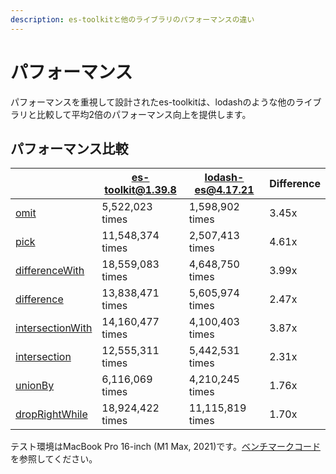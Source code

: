 ```yaml
---
description: es-toolkitと他のライブラリのパフォーマンスの違い
---
```


# パフォーマンス

パフォーマンスを重視して設計されたes-toolkitは、lodashのような他のライブラリと比較して平均2倍のパフォーマンス向上を提供します。

## パフォーマンス比較

|                                                           | es-toolkit@1.39.8 | lodash-es@4.17.21 | Difference |
| --------------------------------------------------------- | ----------------- | ----------------- | ---------- |
| [omit](./reference/object/omit.md)                        | 5,522,023 times   | 1,598,902 times   | 3.45x      |
| [pick](./reference/object/pick.md)                        | 11,548,374 times  | 2,507,413 times   | 4.61x      |
| [differenceWith](./reference/array/differenceWith.md)     | 18,559,083 times  | 4,648,750 times   | 3.99x      |
| [difference](./reference/array/difference.md)             | 13,838,471 times  | 5,605,974 times   | 2.47x      |
| [intersectionWith](./reference/array/intersectionWith.md) | 14,160,477 times  | 4,100,403 times   | 3.87x      |
| [intersection](./reference/array/intersection.md)         | 12,555,311 times  | 5,442,531 times   | 2.31x      |
| [unionBy](./reference/array/unionBy.md)                   | 6,116,069 times   | 4,210,245 times   | 1.76x      |
| [dropRightWhile](./reference/array/dropRightWhile.md)     | 18,924,422 times  | 11,115,819 times  | 1.70x      |

テスト環境はMacBook Pro 16-inch (M1 Max, 2021)です。[ベンチマークコード](https://github.com/toss/es-toolkit/tree/main/benchmarks)を参照してください。
